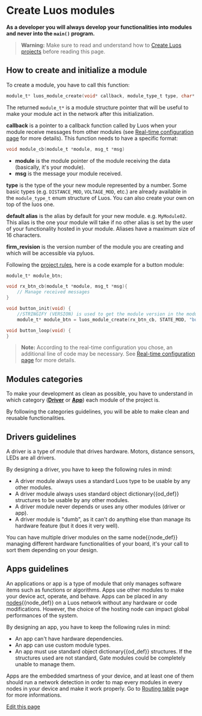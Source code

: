 
# Create Luos modules
**As a developer you will always develop your functionalities into modules and never into the `main()` program.**

> **Warning:** Make sure to read and understand how to [Create Luos projects](/pages/low/modules/create-project.md) before reading this page.

## How to create and initialize a module

To create a module, you have to call this function:
```c
module_t* luos_module_create(void* callback, module_type_t type, char* default_alias, char *firm_revision);
```

The returned `module_t*` is a module structure pointer that will be useful to make your module act in the network after this initialization.

 **callback** is a pointer to a callback function called by Luos when your module receive messages from other modules (see [Real-time configuration page](/pages/low/modules/rt-config.md) for more details).
 This function needs to have a specific format:

 ```c
 void module_cb(module_t *module, msg_t *msg)
 ```

 - **module** is the module pointer of the module receiving the data (basically, it's your module).
 - **msg** is the message your module received.


 **type** is the type of the your new module represented by a number. Some basic types (e.g. `DISTANCE_MOD`, `VOLTAGE_MOD`, etc.) are already available in the `module_type_t` enum structure of Luos. You can also create your own on top of the luos one.

 **default alias** is the alias by default for your new module. e.g. `MyModule02`. This alias is the one your module will take if no other alias is set by the user of your functionality hosted in your module. Aliases have a maximum size of 16 characters.

**firm_revision** is the version number of the module you are creating and which will be accessible via pyluos.

Following the [project rules](/pages/low/modules/create-project.html#basic-modules-functions), here is a code example for a button module:

```c
module_t* module_btn;

void rx_btn_cb(module_t *module, msg_t *msg){
    // Manage received messages
}

void button_init(void) {
	//STRINGIFY (VERSION) is used to get the module version in the module's library.json file
    module_t* module_btn = luos_module_create(rx_btn_cb, STATE_MOD, "button_mod", STRINGIFY(VERSION));

void button_loop(void) {
}
```

> **Note:** According to the real-time configuration you chose, an additional line of code may be necessary. See [Real-time configuration page](/pages/low/modules/rt-config.md) for more details.

## Modules categories
To make your development as clean as possible, you have to understand in which category ([**Driver**](#drivers-guidelines) or [**App**](#apps-guidelines)) each module of the project is.

By following the categories guidelines, you will be able to make clean and reusable functionalities.

## Drivers guidelines
A driver is a type of module that drives hardware. Motors, distance sensors, LEDs are all drivers.

By designing a driver, you have to keep the following rules in mind:

 - A driver module always uses a standard Luos type to be usable by any other modules.
 - A driver module always uses standard <span class="cust_tooltip">object dictionary<span class="cust_tooltiptext">{{od_def}}</span></span> structures to be usable by any other modules.
 - A driver module never depends or uses any other modules (driver or app).
 - A driver module is "dumb", as it can't do anything else than manage its hardware feature (but it does it very well).

 You can have multiple driver modules on the same <span class="cust_tooltip">node<span class="cust_tooltiptext">{{node_def}}</span></span> managing different hardware functionalities of your board, it's your call to sort them depending on your design.

## Apps guidelines
An applications or app is a type of module that only manages software items such as functions or algorithms. Apps use other modules to make your device act, operate, and behave.
Apps can be placed in any <span class="cust_tooltip">[nodes](#node)<span class="cust_tooltiptext">{{node_def}}</span></span> on a Luos network without any hardware or code modifications. However, the choice of the hosting node can impact global performances of the system.

By designing an app, you have to keep the following rules in mind:

 - An app can't have hardware dependencies.
 - An app can use custom module types.
 - An app must use standard <span class="cust_tooltip">object dictionary<span class="cust_tooltiptext">{{od_def}}</span></span> structures. If the structures used are not standard, Gate modules could be completely unable to manage them.

Apps are the embedded smartness of your device, and at least one of them should run a network detection in order to map every modules in every nodes in your device and make it work properly. Go to [Routing table](/pages/low/modules/routing-table.md) page for more informations.

<div class="cust_edit_page"><a href="https://{{gh_path}}/pages/low/modules/create-modules.md">Edit this page</a></div>
